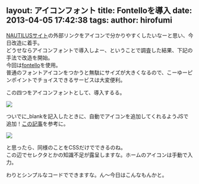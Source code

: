 layout: アイコンフォント
title: Fontelloを導入
date: 2013-04-05 17:42:38
tags:
author: hirofumi
---
[NAUTILUSサイト](http://nautilus-jp.com/)の外部リンクをアイコンで分かりやすくしたいなーと思い、今日改造に着手。  
どうせならアイコンフォントで導入しよー、ということで調査した結果、下記の手法で改造を開始。  
今回は[fontello](http://fontello.com/)を使用。  
普通のフォントアイコンをつかうと無駄にサイズが大きくなるので、こーゆーピンポイントでチョイスできるサービスは大変便利。  

この四つをアイコンフォントとして、導入するる。  

![](http://img03.ti-da.net/usr/b/l/u/bluepropeller/2013040402.png)

ついでに_blankを記入したときに、自動でアイコンを追加してくれるようJSで追加！[この記事](http://hiroyukiterada.com/jquery/246/)を参考に。   

![](http://img03.ti-da.net/usr/b/l/u/bluepropeller/2013040404.jpg)

と思ったら、同様のことをCSSだけでできるのね。  
この辺でセレクタとかの知識不足が露呈しますな。ホームのアイコンは手動で入力。  

わりとシンプルなコードでできますな。ん～今日はこんなもんかと。